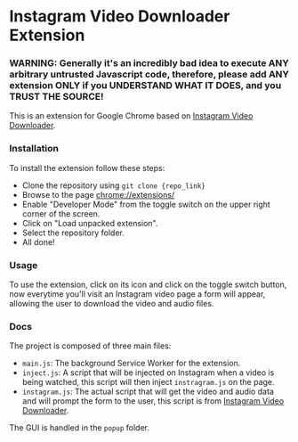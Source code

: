 # Instagram Video Downloader Extension

### WARNING: Generally it's an incredibly bad idea to execute ANY arbitrary untrusted Javascript code, therefore, please add ANY extension ONLY if you UNDERSTAND WHAT IT DOES, and you TRUST THE SOURCE!

This is an extension for Google Chrome based on [Instagram Video Downloader](https://github.com/matteobergantin/Instagram-Video-Downloader).

### Installation

To install the extension follow these steps:
* Clone the repository using `git clone {repo_link}`
* Browse to the page [chrome://extensions/](chrome://extensions/)
* Enable "Developer Mode" from the toggle switch on the upper right corner of the screen.
* Click on "Load unpacked extension".
* Select the repository folder.
* All done!

### Usage

To use the extension, click on its icon and click on the toggle switch button, now everytime you'll visit an Instagram video page a form will appear, allowing the user to download the video and audio files.

### Docs

The project is composed of three main files:
* `main.js`: The background Service Worker for the extension.
* `inject.js`: A script that will be injected on Instagram when a video is being watched, this script will then inject `instragram.js` on the page.
* `instagram.js`: The actual script that will get the video and audio data and will prompt the form to the user, this script is from [Instagram Video Downloader](https://github.com/matteobergantin/Instagram-Video-Downloader).

The GUI is handled in the `popup` folder.